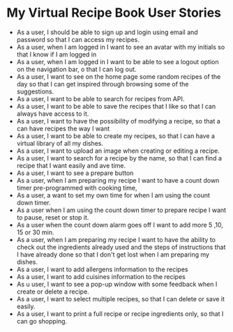 # My Virtual Recipe Book User Stories

* As a user, I should be able to sign up and login using email and password so that I can access my recipes.
* As a user, when I am logged in I want to see an avatar with my initials so that I know if I am logged in
* As a user, when I am logged in I want to be able to see a logout option on the navigation bar, o that I can log out.
* As a user, I want to see on the home page some random recipes of the day so that I can get inspired through browsing some of the suggestions.
* As a user, I want to be able to search for recipes from API.
* As a user, I want to be able to save the recipes that I like so that I can always have access to it.
* As a user, I want to have the possibility of modifying a recipe, so that a can have recipes the way I want
* As a user, I want to be able to create my recipes, so that I can have a virtual library of all my dishes.
* As a user, I want to upload an image when creating or editing a recipe.
* As a user, I want to search for a recipe by the name, so that I can find a recipe that I want easily and ave time.
* As a user, I want to see a prepare button
* As a user, when I am preparing my recipe I want to have a count down timer pre-programmed with cooking time,
* As a user, a want to set my own time for when I am using the count down timer.
* As a user when I am using the count down timer to prepare recipe I want to pause, reset or stop it.
* As a user when the count down alarm goes off I want to add more 5 ,10, 15 or 30 min.
* As a user, when I am preparing my recipe I want to have the ability to check out the ingredients already used and the steps of instructions that I have already done so that I don't get lost when I am preparing my dishes.
* As a user, I want to add allergens information to the recipes
* As a user, I want to add cuisines information to the recipes
* As u user, I want to see a pop-up window with some feedback when I create or delete a recipe.
* As a user, I want to select multiple recipes, so that I can delete or save it easily.
* As a user, I want to print a full recipe or recipe ingredients only, so that I can go shopping.
